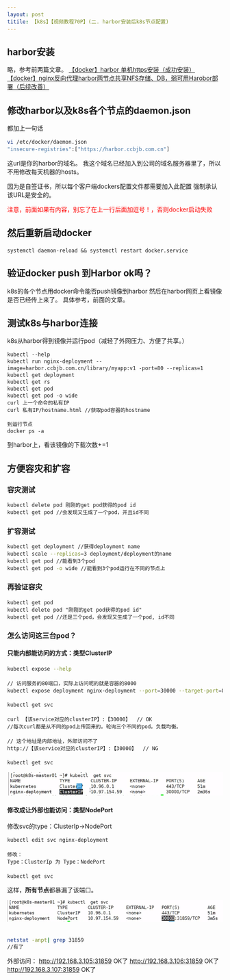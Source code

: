 ```yaml
---
layout: post
titile: 【k8s】【视频教程70P】(二. harbor安装后k8s节点配置)
---
```


## harbor安装
略，参考前两篇文章。
[【docker】harbor 单机https安装（成功安装）](https://githubshirongxin.github.io/DockerHarborInstall/)
[【docker】nginx反向代理harbor两节点共享NFS存储、DB，弱可用Harobor部署（后续改善）](https://githubshirongxin.github.io/DockerHarborInstall2/)

## 修改harbor以及k8s各个节点的daemon.json
都加上一句话
```bash
vi /etc/docker/daemon.json
"insecure-registries":["https://harbor.ccbjb.com.cn"]
```
这url是你的harbor的域名。
我这个域名已经加入到公司的域名服务器里了，所以不用修改每天机器的hosts。

因为是自签证书，所以每个客户端dockers配置文件都需要加入此配置
强制承认该URL是安全的。

<font color=red>注意，前面如果有内容，别忘了在上一行后面加逗号！，否则docker启动失败</font>


## 然后重新启动docker
`systemctl daemon-reload && systemctl restart docker.service`


## 验证docker push 到Harbor ok吗？
k8s的各个节点用docker命令能否push镜像到harbor
然后在harbor网页上看镜像是否已经传上来了。
具体参考，前面的文章。

## 测试k8s与harbor连接
k8s从harbor得到镜像并运行pod（减轻了外网压力、方便了共享。）

```
kubectl --help
kubectl run nginx-deployment --image=harbor.ccbjb.com.cn/library/myapp:v1 -port=80 --replicas=1 
kubectl get deployment
kubectl get rs
kubectl get pod
kubectl get pod -o wide
curl 上一个命令的私有IP
curl 私有IP/hostname.html //获取pod容器的hostname

到运行节点
docker ps -a 
```

到harbor上，看该镜像的下载次数+=1

## 方便容灾和扩容

### 容灾测试
```bash
kubectl delete pod 刚刚的get pod获得的pod id
kubectl get pod //会发现又生成了一个pod，并且id不同
```

### 扩容测试
```bash
kubectl get deployment //获得deployment name
kubectl scale --replicas=3 deployment/deployment的name
kubectl get pod //能看到3个pod
kubectl get pod -o wide //能看到3个pod运行在不同的节点上
```

### 再验证容灾
```
kubectl get pod
kubectl delete pod "刚刚的get pod获得的pod id"
kubectl get pod //还是三个pod，会发现又生成了一个pod, id不同
```

### 怎么访问这三台pod？

#### 只能内部能访问的方式：类型ClusterIP
```bash
kubectl expose --help

// 访问服务的80端口，实际上访问呢的就是容器的8000
kubectl expose deployment nginx-deployment --port=30000 --target-port=80 //deployment名字自己查查

kubectl get svc

curl 【该service对应的clusterIP】:【30000】  // OK
//每次curl都是从不同的pod上传回来的。轮询三个不同的pod。负载均衡。

// 这个地址是内部地址，外部访问不了
http://【该service对应的clusterIP】:【30000】  // NG

kubectl get svc 
```
![](/images/2020-07-17-15-21-11.png)

#### 修改成让外部也能访问：类型NodePort

修改svc的type：ClusterIp→NodePort
```bash
kubectl edit svc nginx-deployment

修改：
Type：ClusterIp 为 Type：NodePort 

kubectl get svc
```

这样，**所有节点**都暴漏了该端口。

![](/images/2020-07-17-15-23-25.png)

```bash

netstat -anpt| grep 31859
//有了
```
外部访问：
http://192.168.3.105:31859 OK了
http://192.168.3.106:31859 OK了
http://192.168.3.107:31859 OK了
